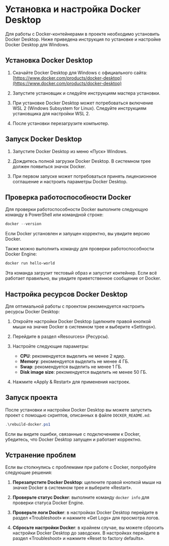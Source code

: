 # Установка и настройка Docker Desktop

Для работы с Docker-контейнерами в проекте необходимо установить Docker Desktop. Ниже приведена инструкция по установке и настройке Docker Desktop для Windows.

## Установка Docker Desktop

1. Скачайте Docker Desktop для Windows с официального сайта: [https://www.docker.com/products/docker-desktop](https://www.docker.com/products/docker-desktop)

2. Запустите установщик и следуйте инструкциям мастера установки.

3. При установке Docker Desktop может потребоваться включение WSL 2 (Windows Subsystem for Linux). Следуйте инструкциям установщика для настройки WSL 2.

4. После установки перезагрузите компьютер.

## Запуск Docker Desktop

1. Запустите Docker Desktop из меню «Пуск» Windows.

2. Дождитесь полной загрузки Docker Desktop. В системном трее должен появиться значок Docker.

3. При первом запуске может потребоваться принять лицензионное соглашение и настроить параметры Docker Desktop.

## Проверка работоспособности Docker

Для проверки работоспособности Docker выполните следующую команду в PowerShell или командной строке:

```powershell
docker --version
```

Если Docker установлен и запущен корректно, вы увидите версию Docker.

Также можно выполнить команду для проверки работоспособности Docker Engine:

```powershell
docker run hello-world
```

Эта команда загрузит тестовый образ и запустит контейнер. Если всё работает правильно, вы увидите приветственное сообщение от Docker.

## Настройка ресурсов Docker Desktop

Для оптимальной работы с проектом рекомендуется настроить ресурсы Docker Desktop:

1. Откройте настройки Docker Desktop (щелкните правой кнопкой мыши на значке Docker в системном трее и выберите «Settings»).

2. Перейдите в раздел «Resources» (Ресурсы).

3. Настройте следующие параметры:
   - **CPU**: рекомендуется выделить не менее 2 ядер.
   - **Memory**: рекомендуется выделить не менее 4 ГБ.
   - **Swap**: рекомендуется выделить не менее 1 ГБ.
   - **Disk image size**: рекомендуется выделить не менее 50 ГБ.

4. Нажмите «Apply & Restart» для применения настроек.

## Запуск проекта

После установки и настройки Docker Desktop вы можете запустить проект с помощью скриптов, описанных в файле `DOCKER_README.md`:

```powershell
.\rebuild-docker.ps1
```

Если вы видите ошибки, связанные с подключением к Docker, убедитесь, что Docker Desktop запущен и работает корректно.

## Устранение проблем

Если вы столкнулись с проблемами при работе с Docker, попробуйте следующие решения:

1. **Перезапустите Docker Desktop**: щелкните правой кнопкой мыши на значке Docker в системном трее и выберите «Restart».

2. **Проверьте статус Docker**: выполните команду `docker info` для проверки статуса Docker Engine.

3. **Проверьте логи Docker**: в настройках Docker Desktop перейдите в раздел «Troubleshoot» и нажмите «Get Logs» для просмотра логов.

4. **Сбросьте настройки Docker**: в крайнем случае, вы можете сбросить настройки Docker Desktop до заводских. В настройках перейдите в раздел «Troubleshoot» и нажмите «Reset to factory defaults».